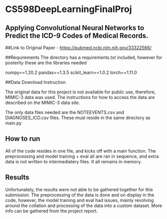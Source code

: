 # CS598DeepLearningFinalProj


## Applying Convolutional Neural Networks to Predict the ICD-9 Codes of Medical Records.

##Link to Original Paper - https://pubmed.ncbi.nlm.nih.gov/33322566/

##Requirements 
The directory has a requirements.txt included, however for posterity these are the libraries needed

numpy==1.20.2
pandas==1.3.5
scikit_learn==1.0.2
torch==1.11.0

##Data Download Instruction 

The original data for this project is not available for public use, therefore, MIMIC-3 data was used. The instructions for how to access the data are described on the MIMIC-3 data site. 

The only data files needed are the NOTEEVENTS.csv and DIAGNOSES_ICD.csv files. These must reside in the same directory as main.py 

## How to run

All of the code resides in one file, and kicks off with a main function. The preprocessing and model training + eval all are ran in sequence, and extra data is not written to intermediatery files. It all remains in memory. 

## Results

Unfortunately, the results were not able to be gathered together for this submission. The preprocessing of the data is done and on display in the code, however, the model training and eval had issues, mainly revolving around the collation and processing of the data into a custom dataset. 
More info can be gathered from the project report. 

